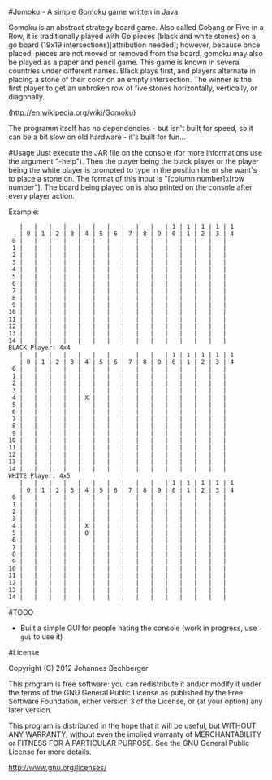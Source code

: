#Jomoku - A simple Gomoku game written in Java

Gomoku is an abstract strategy board game. Also called Gobang or Five in a Row, it is traditionally played with Go pieces (black and white stones) on a go board (19x19 intersections)[attribution needed]; however, because once placed, pieces are not moved or removed from the board, gomoku may also be played as a paper and pencil game. This game is known in several countries under different names.
Black plays first, and players alternate in placing a stone of their color on an empty intersection. The winner is the first player to get an unbroken row of five stones horizontally, vertically, or diagonally.

(http://en.wikipedia.org/wiki/Gomoku)

The programm itself has no dependencies - but isn't built for speed, so it can be a bit slow on old hardware - it's built for fun...

#Usage
Just execute the JAR file on the console (for more informations use the argument "-help").
Then the player being the black player or the player being the white player is prompted to type in the position he or she want's to place a stone on. The format of this input is "[column number]x[row number"].
The board being played on is also printed on the console after every player action.

Example:

       |   |   |   |   |   |   |   |   |   |   | 1 | 1 | 1 | 1 | 1
       | 0 | 1 | 2 | 3 | 4 | 5 | 6 | 7 | 8 | 9 | 0 | 1 | 2 | 3 | 4
     0 |   |   |   |   |   |   |   |   |   |   |   |   |   |   |  
     1 |   |   |   |   |   |   |   |   |   |   |   |   |   |   |  
     2 |   |   |   |   |   |   |   |   |   |   |   |   |   |   |  
     3 |   |   |   |   |   |   |   |   |   |   |   |   |   |   |  
     4 |   |   |   |   |   |   |   |   |   |   |   |   |   |   |  
     5 |   |   |   |   |   |   |   |   |   |   |   |   |   |   |  
     6 |   |   |   |   |   |   |   |   |   |   |   |   |   |   |  
     7 |   |   |   |   |   |   |   |   |   |   |   |   |   |   |  
     8 |   |   |   |   |   |   |   |   |   |   |   |   |   |   |  
     9 |   |   |   |   |   |   |   |   |   |   |   |   |   |   |  
    10 |   |   |   |   |   |   |   |   |   |   |   |   |   |   |  
    11 |   |   |   |   |   |   |   |   |   |   |   |   |   |   |  
    12 |   |   |   |   |   |   |   |   |   |   |   |   |   |   |  
    13 |   |   |   |   |   |   |   |   |   |   |   |   |   |   |  
    14 |   |   |   |   |   |   |   |   |   |   |   |   |   |   |  
    BLACK Player: 4x4
       |   |   |   |   |   |   |   |   |   |   | 1 | 1 | 1 | 1 | 1
       | 0 | 1 | 2 | 3 | 4 | 5 | 6 | 7 | 8 | 9 | 0 | 1 | 2 | 3 | 4
     0 |   |   |   |   |   |   |   |   |   |   |   |   |   |   |  
     1 |   |   |   |   |   |   |   |   |   |   |   |   |   |   |  
     2 |   |   |   |   |   |   |   |   |   |   |   |   |   |   |  
     3 |   |   |   |   |   |   |   |   |   |   |   |   |   |   |  
     4 |   |   |   |   | X |   |   |   |   |   |   |   |   |   |  
     5 |   |   |   |   |   |   |   |   |   |   |   |   |   |   |  
     6 |   |   |   |   |   |   |   |   |   |   |   |   |   |   |  
     7 |   |   |   |   |   |   |   |   |   |   |   |   |   |   |  
     8 |   |   |   |   |   |   |   |   |   |   |   |   |   |   |  
     9 |   |   |   |   |   |   |   |   |   |   |   |   |   |   |  
    10 |   |   |   |   |   |   |   |   |   |   |   |   |   |   |  
    11 |   |   |   |   |   |   |   |   |   |   |   |   |   |   |  
    12 |   |   |   |   |   |   |   |   |   |   |   |   |   |   |  
    13 |   |   |   |   |   |   |   |   |   |   |   |   |   |   |  
    14 |   |   |   |   |   |   |   |   |   |   |   |   |   |   |  
    WHITE Player: 4x5
       |   |   |   |   |   |   |   |   |   |   | 1 | 1 | 1 | 1 | 1
       | 0 | 1 | 2 | 3 | 4 | 5 | 6 | 7 | 8 | 9 | 0 | 1 | 2 | 3 | 4
     0 |   |   |   |   |   |   |   |   |   |   |   |   |   |   |  
     1 |   |   |   |   |   |   |   |   |   |   |   |   |   |   |  
     2 |   |   |   |   |   |   |   |   |   |   |   |   |   |   |  
     3 |   |   |   |   |   |   |   |   |   |   |   |   |   |   |  
     4 |   |   |   |   | X |   |   |   |   |   |   |   |   |   |  
     5 |   |   |   |   | O |   |   |   |   |   |   |   |   |   |  
     6 |   |   |   |   |   |   |   |   |   |   |   |   |   |   |  
     7 |   |   |   |   |   |   |   |   |   |   |   |   |   |   |  
     8 |   |   |   |   |   |   |   |   |   |   |   |   |   |   |  
     9 |   |   |   |   |   |   |   |   |   |   |   |   |   |   |  
    10 |   |   |   |   |   |   |   |   |   |   |   |   |   |   |  
    11 |   |   |   |   |   |   |   |   |   |   |   |   |   |   |  
    12 |   |   |   |   |   |   |   |   |   |   |   |   |   |   |  
    13 |   |   |   |   |   |   |   |   |   |   |   |   |   |   |  
    14 |   |   |   |   |   |   |   |   |   |   |   |   |   |   |  

#TODO
- Built a simple GUI for people hating the console (work in progress, use `-gui` to use it)

#License

Copyright (C) 2012  Johannes Bechberger

This program is free software: you can redistribute it and/or modify
it under the terms of the GNU General Public License as published by
the Free Software Foundation, either version 3 of the License, or
(at your option) any later version.

This program is distributed in the hope that it will be useful,
but WITHOUT ANY WARRANTY; without even the implied warranty of
MERCHANTABILITY or FITNESS FOR A PARTICULAR PURPOSE.  See the
GNU General Public License for more details.

<http://www.gnu.org/licenses/>
